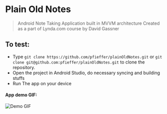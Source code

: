 
# Plain Old Notes
> Android Note Taking Application built in MVVM architecture
> Created as a part of Lynda.com course by David Gassner

## To test:

* Type `git clone https://github.com/pfieffer/plainOldNotes.git` or `git clone git@github.com:pfieffer/plainOldNotes.git` to clone the repository.
* Open the project in Android Studio, do necessary syncing and building stuffs
* Run The app on your device

#### App demo GIF:

![Demo GIF](demo/demo.GIF?raw=true)
